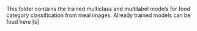 This folder contains the trained multiclass and multilabel models for food category classification from meal images. Already trained models can be foud here [s]
